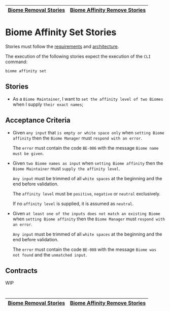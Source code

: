 | [Biome Removal Stories](removal.md) | [Biome Affinity Remove Stories](affinity_remove.md) |
| ----------------------------------- | --------------------------------------------------- |

# Biome Affinity Set Stories

Stories must follow the [requirements](../../requirements/definitions/biome_definition.md) and [architecture](../../architecture/README.md).

The execution of the following stories expect the execution of the `CLI` command:

```
biome affinity set
```

## Stories

- As a `Biome Maintainer`, I want to `set the affinity level of two Biomes` when I supply `their exact names`;

## Acceptance Criteria

- Given `any input` that `is empty or white space only` when `setting Biome affinity` then the `Biome Manager` must `respond with an error`.

  The `error` must contain the code `BE-006` with the message `Biome name must be given`.

- Given `two Biome names as input` when `setting Biome affinity` then the `Biome Maintainer` must `supply the affinity level`.

  `Any input` must be trimmed of all `white spaces` at the beginning and the end before validation.

  The `affinity level` must be `positive`, `negative` or `neutral` exclusively.

  If no `affinity level` is supplied, it is assumed as `neutral`.

- Given `at least one of the inputs does not match an existing Biome` when `setting Biome affinity` then the `Biome Manager` must `respond with an error`.

  `Any input` must be trimmed of all `white spaces` at the beginning and the end before validation.

  The `error` must contain the code `BE-008` with the message `Biome was not found` and the `unmatched input`.

## Contracts

WIP

#

| [Biome Removal Stories](removal.md) | [Biome Affinity Remove Stories](affinity_remove.md) |
| ----------------------------------- | --------------------------------------------------- |
